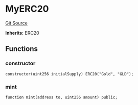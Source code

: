 # MyERC20
[Git Source](https://github.com/boonty-io/web3-contract/blob/3a2eec5d2178635a962eddd9fe4a73ae5cd21623/src/MyERC20.sol)

**Inherits:**
ERC20


## Functions
### constructor


```solidity
constructor(uint256 initialSupply) ERC20("Gold", "GLD");
```

### mint


```solidity
function mint(address to, uint256 amount) public;
```

